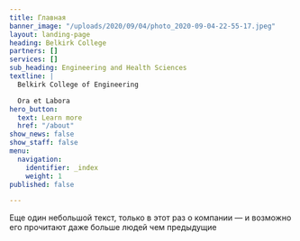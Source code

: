 ```yaml
---
title: Главная
banner_image: "/uploads/2020/09/04/photo_2020-09-04-22-55-17.jpeg"
layout: landing-page
heading: Belkirk College
partners: []
services: []
sub_heading: Engineering and Health Sciences
textline: |
  Belkirk College of Engineering

  Ora et Labora
hero_button:
  text: Learn more
  href: "/about"
show_news: false
show_staff: false
menu:
  navigation:
    identifier: _index
    weight: 1
published: false

---
```

Еще один небольшой текст, только в этот раз о компании — и возможно его прочитают даже больше людей чем предыдущие